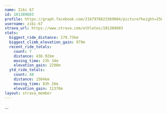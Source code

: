 ```yaml
---
name: Zibi 67
id: 101389603
profile: https://graph.facebook.com/2167978823369064/picture?height=256&width=256
username: zibi-67
strava_url: https://www.strava.com/athletes/101389603
stats:
  biggest_ride_distance: 179.73km
  biggest_climb_elevation_gain: 979m
  recent_ride_totals:
    count: 7
    distance: 436.92km
    moving_time: 23h 34m
    elevation_gain: 2296m
  ytd_ride_totals:
    count: 48
    distance: 1504km
    moving_time: 83h 26m
    elevation_gain: 11378m
layout: strava_member
--- 
```

...
